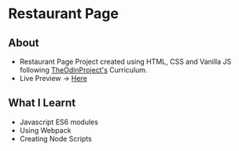 # Restaurant Page

## About
- Restaurant Page Project created using HTML, CSS and Vanilla JS following [TheOdinProject's](https://theodinproject.com) Curriculum.
- Live Preview -> [Here](https://devashishchakraborty.github.io/restaurant-page)

## What I Learnt
- Javascript ES6 modules
- Using Webpack
- Creating Node Scripts
